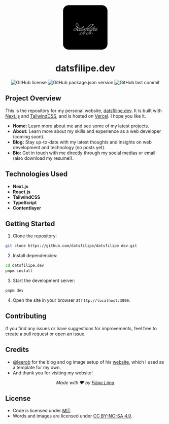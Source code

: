 <div align="center">
  <img src="public/logo.svg" alt="datsfilipe.dev logo" width="140" height="140">
</div>

<h1 align="center">datsfilipe.dev</h1>
<div align="center">
  <img src="https://img.shields.io/github/license/datsfilipe/datsfilipe.dev?style=for-the-badge" alt="GitHub license">
  <img src="https://img.shields.io/github/package-json/v/datsfilipe/datsfilipe.dev?style=for-the-badge" alt="GitHub package.json version">
  <img src="https://img.shields.io/github/last-commit/datsfilipe/datsfilipe.dev?style=for-the-badge" alt="GitHub last commit">
</div>

## Project Overview

This is the repository for my personal website, [datsfilipe.dev](https://datsfilipe.dev). It is built with [Next.js](https://nextjs.org/) and [TailwindCSS](https://tailwindcss.com/), and is hosted on [Vercel](https://vercel.com/). I hope you like it.

- **Home:** Learn more about me and see some of my latest projects.
- **About:** Learn more about my skills and experience as a web developer (coming soon).
- **Blog:** Stay up-to-date with my latest thoughts and insights on web development and technology (no posts yet).
- **Bio:** Get in touch with me directly through my social medias or email (also download my resume!).

## Technologies Used

- **Next.js**
- **React.js**
- **TailwindCSS**
- **TypeScript**
- **Contentlayer**

## Getting Started

1. Clone the repository:

  ```bash
  git clone https://github.com/datsfilipe/datsfilipe.dev.git
  ```

2. Install dependencies:

  ```bash
  cd datsfilipe.dev
  pnpm install
  ```

3. Start the development server:

  ```bash
  pnpm dev
  ```

4. Open the site in your browser at `http://localhost:3000`.

## Contributing

If you find any issues or have suggestions for improvements, feel free to create a pull request or open an issue.

## Credits

- [@leerob](https://github.com/leerob) for the blog and og image setup of his [website](https://github.com/leerob/leerob.io), which I used as a template for my own.
- And thank you for visiting my website!

<div align="center">
  <i>Made with ❤️ by <a href="https://datsfilipe.dev/bio">Filipe Lima</a></i>
</div>

## License

- Code is licensed under <a href='./LICENSE'>MIT</a>.
- Words and images are licensed under <a href='https://creativecommons.org/licenses/by-nc-sa/4.0/'>CC BY-NC-SA 4.0</a>.